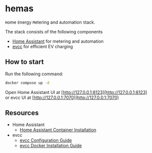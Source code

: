 # hemas

`H`ome `E`nergy `M`etering and `A`utomation `S`tack.

The stack consists of the following components

- [Home Assistant](https://www.home-assistant.io/) for metering and automation
- [evcc](https://evcc.io/) for efficient EV charging

## How to start

Run the following command:

```bash
docker compose up -d
```

Open Home Assistant UI at [http://127.0.0.1:8123](http://127.0.0.1:8123)  
or evcc UI at [http://127.0.0.1:7070](http://127.0.0.1:7070)

## Resources

- Home Assistant
  - [Home Assistant Container Installation](https://www.home-assistant.io/installation/alternative#install-home-assistant-container)
- evcc
  - [evcc Configuration Guide](https://docs.evcc.io/docs/installation/docker#konfiguration)
  - [evcc Docker Installation Guide](https://docs.evcc.io/docs/installation/docker#docker-installation)
